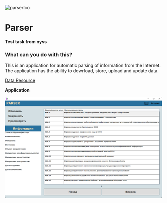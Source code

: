 <img src="https://github.com/aziyaev/Parser/blob/master/Parser/Resources/iconParse.ico" width="50" alt="parserIco"/>

# Parser

**Test task from nyss**

### What can you do with this?

This is an application for automatic parsing of information from the Internet. The application has the ability to download, store, upload and update data.

[Data Resource](https://bdu.fstec.ru)

**Application**


![window](https://github.com/aziyaev/Parser/blob/master/Parser/Resources/MainWindowScreen.png)
